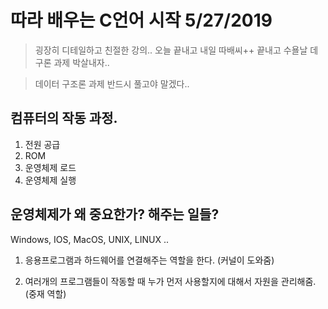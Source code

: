 # 따라 배우는 C언어 시작 5/27/2019

> 굉장히 디테일하고 친절한 강의.. 오늘 끝내고 내일 따배씨++ 끝내고 수욜날 데구론 과제 박살내자..

> 데이터 구조론 과제 반드시 풀고야 말겠다..

## 컴퓨터의 작동 과정.

1. 전원 공급
2. ROM
3. 운영체제 로드
4. 운영체제 실행

## 운영체제가 왜 중요한가? 해주는 일들?

Windows, IOS, MacOS, UNIX, LINUX ..

1. 응용프로그램과 하드웨어를 연결해주는 역할을 한다. (커널이 도와줌)

2. 여러개의 프로그램들이 작동할 때 누가 먼저 사용할지에 대해서 자원을 관리해줌. (중재 역할)

